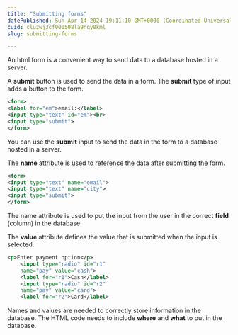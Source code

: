 ```yaml
---
title: "Submitting forms"
datePublished: Sun Apr 14 2024 19:11:10 GMT+0000 (Coordinated Universal Time)
cuid: cluzwj3cf000508la9nqy0kml
slug: submitting-forms

---
```


An html form is a convenient way to send data to a database hosted in a server.

A **submit** button is used to send the data in a form. The **submit** type of input adds a button to the form.

```xml
<form>
<label for="em">email:</label>
<input type="text" id="em"><br>
<input type="submit">
</form>
```

You can use the **submit** input to send the data in the form to a database hosted in a server.

The **name** attribute is used to reference the data after submitting the form.

```xml
<form>
<input type="text" name="email">
<input type="text" name="city">
<input type="submit">
</form>
```

The name attribute is used to put the input from the user in the correct **field** (column) in the database. 

The **value** attribute defines the value that is submitted when the input is selected.

```xml
<p>Enter payment option</p>
    <input type="radio" id="r1" 
    name="pay" value="cash">
    <label for="r1">Cash</label>
    <input type="radio" id="r2" 
    name="pay" value="card">
    <label for="r2">Card</label>
```

Names and values are needed to correctly store information in the database. The HTML code needs to include **where** and **what** to put in the database.
